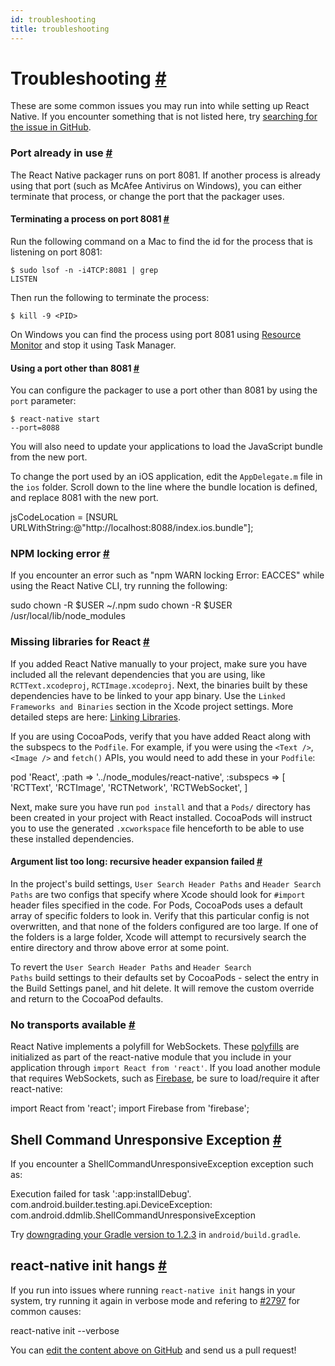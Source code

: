 ```yaml
---
id: troubleshooting
title: troubleshooting
---
```

<a id="content"></a><h1><a class="anchor" name="troubleshooting"></a>Troubleshooting <a class="hash-link" href="docs/troubleshooting.html#troubleshooting">#</a></h1><div><p>These are some common issues you may run into while setting up React Native. If you encounter something that is not listed here, try <a href="https://github.com/facebook/react-native/issues/" target="_blank">searching for the issue in GitHub</a>.</p><h3><a class="anchor" name="port-already-in-use"></a>Port already in use <a class="hash-link" href="docs/troubleshooting.html#port-already-in-use">#</a></h3><p>The React Native packager runs on port 8081. If another process is already using that port (such as McAfee Antivirus on Windows), you can either terminate that process, or change the port that the packager uses.</p><h4><a class="anchor" name="terminating-a-process-on-port-8081"></a>Terminating a process on port 8081 <a class="hash-link" href="docs/troubleshooting.html#terminating-a-process-on-port-8081">#</a></h4><p>Run the following command on a Mac to find the id for the process that is listening on port 8081:</p><p><code>$ sudo lsof -n -i4TCP:8081 | grep LISTEN</code></p><p>Then run the following to terminate the process:</p><p><code>$ kill -9 &lt;PID&gt;</code></p><p>On Windows you can find the process using port 8081 using <a href="https://stackoverflow.com/questions/48198/how-can-you-find-out-which-process-is-listening-on-a-port-on-windows" target="_blank">Resource Monitor</a> and stop it using Task Manager.</p><h4><a class="anchor" name="using-a-port-other-than-8081"></a>Using a port other than 8081 <a class="hash-link" href="docs/troubleshooting.html#using-a-port-other-than-8081">#</a></h4><p>You can configure the packager to use a port other than 8081 by using the <code>port</code> parameter:</p><p><code>$ react-native start --port=8088</code></p><p>You will also need to update your applications to load the JavaScript bundle from the new port.</p><p>To change the port used by an iOS application, edit the <code>AppDelegate.m</code> file in the <code>ios</code> folder. Scroll down to the line where the bundle location is defined, and replace 8081 with the new port.</p><div class="prism language-javascript">jsCodeLocation <span class="token operator">=</span> <span class="token punctuation">[</span>NSURL URLWithString<span class="token punctuation">:</span>@<span class="token string">"http://localhost:8088/index.ios.bundle"</span><span class="token punctuation">]</span><span class="token punctuation">;</span></div><h3><a class="anchor" name="npm-locking-error"></a>NPM locking error <a class="hash-link" href="docs/troubleshooting.html#npm-locking-error">#</a></h3><p>If you encounter an error such as "npm WARN locking Error: EACCES" while using the React Native CLI, try running the following:</p><div class="prism language-javascript">sudo chown <span class="token operator">-</span>R $USER <span class="token operator">~</span><span class="token operator">/</span><span class="token punctuation">.</span>npm
sudo chown <span class="token operator">-</span>R $USER <span class="token operator">/</span>usr<span class="token operator">/</span>local<span class="token operator">/</span>lib<span class="token operator">/</span>node_modules</div><h3><a class="anchor" name="missing-libraries-for-react"></a>Missing libraries for React <a class="hash-link" href="docs/troubleshooting.html#missing-libraries-for-react">#</a></h3><p>If you added React Native manually to your project, make sure you have included all the relevant dependencies that you are using, like <code>RCTText.xcodeproj</code>, <code>RCTImage.xcodeproj</code>. Next, the binaries built by these dependencies have to be linked to your app binary. Use the <code>Linked Frameworks and Binaries</code> section in the Xcode project settings. More detailed steps are here: <a href="docs/linking-libraries-ios.html#content" target="_blank">Linking Libraries</a>.</p><p>If you are using CocoaPods, verify that you have added React along with the subspecs to the <code>Podfile</code>. For example, if you were using the <code>&lt;Text /&gt;</code>, <code>&lt;Image /&gt;</code> and <code>fetch()</code> APIs, you would need to add these in your <code>Podfile</code>:</p><div class="prism language-javascript">pod <span class="token string">'React'</span><span class="token punctuation">,</span> <span class="token punctuation">:</span>path <span class="token operator">=</span><span class="token operator">&gt;</span> <span class="token string">'../node_modules/react-native'</span><span class="token punctuation">,</span> <span class="token punctuation">:</span>subspecs <span class="token operator">=</span><span class="token operator">&gt;</span> <span class="token punctuation">[</span>
  <span class="token string">'RCTText'</span><span class="token punctuation">,</span>
  <span class="token string">'RCTImage'</span><span class="token punctuation">,</span>
  <span class="token string">'RCTNetwork'</span><span class="token punctuation">,</span>
  <span class="token string">'RCTWebSocket'</span><span class="token punctuation">,</span>
<span class="token punctuation">]</span></div><p>Next, make sure you have run <code>pod install</code> and that a <code>Pods/</code> directory has been created in your project with React installed. CocoaPods will instruct you to use the generated <code>.xcworkspace</code> file henceforth to be able to use these installed dependencies.</p><h4><a class="anchor" name="argument-list-too-long-recursive-header-expansion-failed"></a>Argument list too long: recursive header expansion failed <a class="hash-link" href="docs/troubleshooting.html#argument-list-too-long-recursive-header-expansion-failed">#</a></h4><p>In the project's build settings, <code>User Search Header Paths</code> and <code>Header Search Paths</code> are two configs that specify where Xcode should look for <code>#import</code> header files specified in the code. For Pods, CocoaPods uses a default array of specific folders to look in. Verify that this particular config is not overwritten, and that none of the folders configured are too large. If one of the folders is a large folder, Xcode will attempt to recursively search the entire directory and throw above error at some point.</p><p>To revert the <code>User Search Header Paths</code> and <code>Header Search Paths</code> build settings to their defaults set by CocoaPods - select the entry in the Build Settings panel, and hit delete. It will remove the custom override and return to the CocoaPod defaults.</p><h3><a class="anchor" name="no-transports-available"></a>No transports available <a class="hash-link" href="docs/troubleshooting.html#no-transports-available">#</a></h3><p>React Native implements a polyfill for WebSockets. These <a href="https://github.com/facebook/react-native/blob/master/Libraries/Core/InitializeCore.js" target="_blank">polyfills</a> are initialized as part of the react-native module that you include in your application through <code>import React from 'react'</code>. If you load another module that requires WebSockets, such as <a href="https://github.com/facebook/react-native/issues/3645" target="_blank">Firebase</a>, be sure to load/require it after react-native:</p><div class="prism language-javascript">import React from <span class="token string">'react'</span><span class="token punctuation">;</span>
import Firebase from <span class="token string">'firebase'</span><span class="token punctuation">;</span></div><h2><a class="anchor" name="shell-command-unresponsive-exception"></a>Shell Command Unresponsive Exception <a class="hash-link" href="docs/troubleshooting.html#shell-command-unresponsive-exception">#</a></h2><p>If you encounter a ShellCommandUnresponsiveException exception such as:</p><div class="prism language-javascript">Execution failed <span class="token keyword">for</span> task <span class="token string">':app:installDebug'</span><span class="token punctuation">.</span>
  com<span class="token punctuation">.</span>android<span class="token punctuation">.</span>builder<span class="token punctuation">.</span>testing<span class="token punctuation">.</span>api<span class="token punctuation">.</span>DeviceException<span class="token punctuation">:</span> com<span class="token punctuation">.</span>android<span class="token punctuation">.</span>ddmlib<span class="token punctuation">.</span>ShellCommandUnresponsiveException</div><p>Try <a href="https://github.com/facebook/react-native/issues/2720" target="_blank">downgrading your Gradle version to 1.2.3</a> in <code>android/build.gradle</code>.</p><h2><a class="anchor" name="react-native-init-hangs"></a>react-native init hangs <a class="hash-link" href="docs/troubleshooting.html#react-native-init-hangs">#</a></h2><p>If you run into issues where running <code>react-native init</code> hangs in your system, try running it again in verbose mode and refering to <a href="https://github.com/facebook/react-native/issues/2797" target="_blank">#2797</a> for common causes:</p><div class="prism language-javascript">react<span class="token operator">-</span>native init <span class="token operator">--</span>verbose</div></div><div class="docs-prevnext"></div><p class="edit-page-block">You can <a target="_blank" href="https://github.com/facebook/react-native/blob/master/docs/Troubleshooting.md">edit the content above on GitHub</a> and send us a pull request!</p>